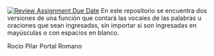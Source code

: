 [![Review Assignment Due Date](https://classroom.github.com/assets/deadline-readme-button-24ddc0f5d75046c5622901739e7c5dd533143b0c8e959d652212380cedb1ea36.svg)](https://classroom.github.com/a/95SjdgC7)
En este repositorio se encuentra dos versiones de una función que contará las vocales de las palabras u oraciones que sean ingresadas, sin importar si son ingresadas en mayúsculas o con espacios en blanco.

Rocio Pilar Portal Romano
